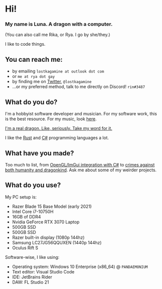 # Hi!
### My name is Luna. A dragon with a computer.
(You can also call me Rika, or Rya. I go by she/they.)

I like to code things.

## You can reach me:
- by emailing `lostkagamine at outlook dot com`
- or `me at rya dot gay`
- by finding me on [Twitter](https://twitter.com/lostkagamine), `@lostkagamine`
- ...or my preferred method, talk to me directly on Discord! `rin#3487`

## What do you do?
I'm a hobbyist software developer and musician.
For my software work, this is the best resource. For my music, look [here](https://soundcloud.com/lostkagamine).

[I'm a real dragon. Like, seriously. Take my word for it.](https://twitter.com/lostkagamine/status/1357824812501127168)

I like the [Rust](https://rust-lang.org) and [C#](https://dot.net) programming languages a lot.

## What have you made?
Too much to list, from [OpenGL/ImGui integration with C#](https://github.com/ry00001/OpenTK_ImGui_Backends) to [crimes against both humanity and dragonkind](https://github.com/ry00001/rustic-c). Ask me about some of my weirder projects.

## What do you use?
My PC setup is:
- Razer Blade 15 Base Model (early 2021)
- Intel Core i7-10750H
- 16GB of DDR4
- Nvidia GeForce RTX 3070 Laptop
- 500GB SSD
- 500GB SSD
- Razer built-in display (1080p 144hz)
- Samsung LC27JG56QQUXEN (1440p 144hz)
- Oculus Rift S

Software-wise, I like using:
- Operating system: Windows 10 Enterprise (x86_64) @ `PANDAEMONIUM`
- Text editor: Visual Studio Code
- IDE: JetBrains Rider
- DAW: FL Studio 21
<!--
**ry00001/ry00001** is a ✨ _special_ ✨ repository because its `README.md` (this file) appears on your GitHub profile.

Here are some ideas to get you started:

- 🔭 I’m currently working on ...
- 🌱 I’m currently learning ...
- 👯 I’m looking to collaborate on ...
- 🤔 I’m looking for help with ...
- 💬 Ask me about ...
- 📫 How to reach me: ...
- 😄 Pronouns: ...
- ⚡ Fun fact: ...
-->
